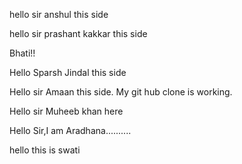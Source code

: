 hello sir anshul this side 


hello sir prashant kakkar this side

Bhati!!


Hello Sparsh Jindal this side

Hello sir Amaan this side. My git hub clone is working.

Hello sir Muheeb khan here

Hello Sir,I am Aradhana..........

hello this is swati



